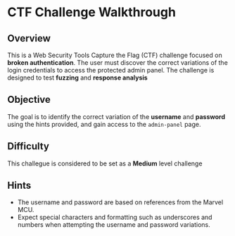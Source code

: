 # CTF Challenge Walkthrough

## Overview

This is a Web Security Tools Capture the Flag (CTF) challenge focused on **broken authentication**. The user must discover the correct variations of the login credentials to access the protected admin panel. The challenge is designed to test **fuzzing** and **response analysis**

## Objective

The goal is to identify the correct variation of the **username** and **password** using the hints provided, and gain access to the `admin-panel` page.

## Difficulty

This challegue is considered to be set as a **Medium** level challenge

## Hints

- The username and password are based on references from the Marvel MCU.
- Expect special characters and formatting such as underscores and numbers when attempting the username and password variations.